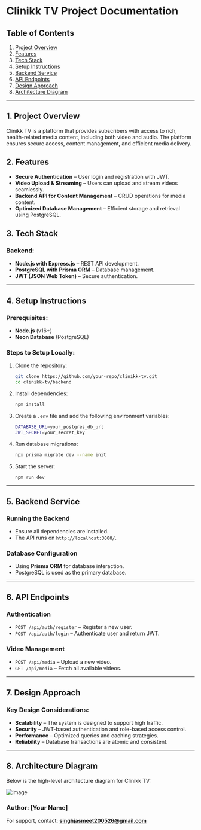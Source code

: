 # Clinikk TV Project Documentation

## Table of Contents

1. [Project Overview](#project-overview)
2. [Features](#features)
3. [Tech Stack](#tech-stack)
4. [Setup Instructions](#setup-instructions)
5. [Backend Service](#backend-service)
6. [API Endpoints](#api-endpoints)
7. [Design Approach](#design-approach)
8. [Architecture Diagram](#architecture-diagram)

---

## 1. Project Overview

Clinikk TV is a platform that provides subscribers with access to rich, health-related media content, including both video and audio. The platform ensures secure access, content management, and efficient media delivery.

## 2. Features

- **Secure Authentication** – User login and registration with JWT.
- **Video Upload & Streaming** – Users can upload and stream videos seamlessly.
- **Backend API for Content Management** – CRUD operations for media content.
- **Optimized Database Management** – Efficient storage and retrieval using PostgreSQL.

## 3. Tech Stack

### Backend:

- **Node.js with Express.js** – REST API development.
- **PostgreSQL with Prisma ORM** – Database management.
- **JWT (JSON Web Token)** – Secure authentication.

---

## 4. Setup Instructions

### Prerequisites:

- **Node.js** (v16+)
- **Neon Database** (PostgreSQL)

### Steps to Setup Locally:

1. Clone the repository:
   ```sh
   git clone https://github.com/your-repo/clinikk-tv.git
   cd clinikk-tv/backend
   ```
2. Install dependencies:
   ```sh
   npm install
   ```
3. Create a `.env` file and add the following environment variables:
   ```sh
   DATABASE_URL=your_postgres_db_url
   JWT_SECRET=your_secret_key
   ```
4. Run database migrations:
   ```sh
   npx prisma migrate dev --name init
   ```
5. Start the server:
   ```sh
   npm run dev
   ```

---

## 5. Backend Service

### Running the Backend

- Ensure all dependencies are installed.
- The API runs on `http://localhost:3000/`.

### Database Configuration

- Using **Prisma ORM** for database interaction.
- PostgreSQL is used as the primary database.

---

## 6. API Endpoints

### Authentication

- `POST /api/auth/register` – Register a new user.
- `POST /api/auth/login` – Authenticate user and return JWT.

### Video Management

- `POST /api/media` – Upload a new video.
- `GET /api/media` – Fetch all available videos.

---

## 7. Design Approach

### Key Design Considerations:

- **Scalability** – The system is designed to support high traffic.
- **Security** – JWT-based authentication and role-based access control.
- **Performance** – Optimized queries and caching strategies.
- **Reliability** – Database transactions are atomic and consistent.

---

## 8. Architecture Diagram

Below is the high-level architecture diagram for Clinikk TV:

![image](https://github.com/user-attachments/assets/20d8fd5c-cfa7-4385-b89c-78f2a169180a)


### Author: [Your Name]

For support, contact: **singhjasmeet200526@gmail.com**
